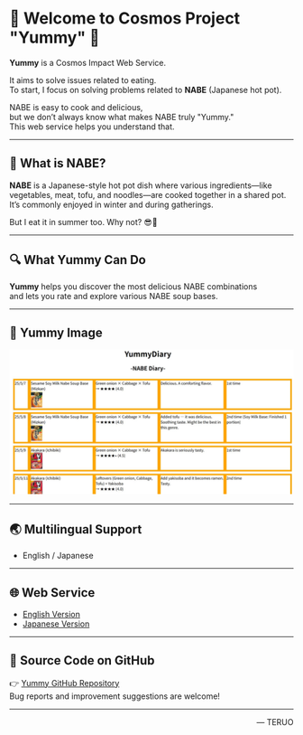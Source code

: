 # 🚀 Welcome to Cosmos Project "Yummy" 🚀

**Yummy** is a Cosmos Impact Web Service.

It aims to solve issues related to eating.  
To start, I focus on solving problems related to **NABE** (Japanese hot pot).

NABE is easy to cook and delicious,  
but we don’t always know what makes NABE truly "Yummy."  
This web service helps you understand that.

---

## 🍲 What is NABE?

**NABE** is a Japanese-style hot pot dish where various ingredients—like vegetables, meat, tofu, and noodles—are cooked together in a shared pot.  
It’s commonly enjoyed in winter and during gatherings.

But I eat it in summer too. Why not? 😎🍲

---

## 🔍 What Yummy Can Do

**Yummy** helps you discover the most delicious NABE combinations  
and lets you rate and explore various NABE soup bases.

---

## 📸 Yummy Image

![Yummy Preview](NABE.JPG)

---

## 🌏 Multilingual Support

- English / Japanese

---

## 🌐 Web Service

- [English Version](https://yummyworldxxx.github.io/myweb/indexe.html)  
- [Japanese Version](https://yummyworldxxx.github.io/myweb/)

---

## 🔗 Source Code on GitHub

👉 [Yummy GitHub Repository](https://github.com/yummyworldxxx/myweb)  
Bug reports and improvement suggestions are welcome!

---

<p align="right">
  — TERUO
</p>

